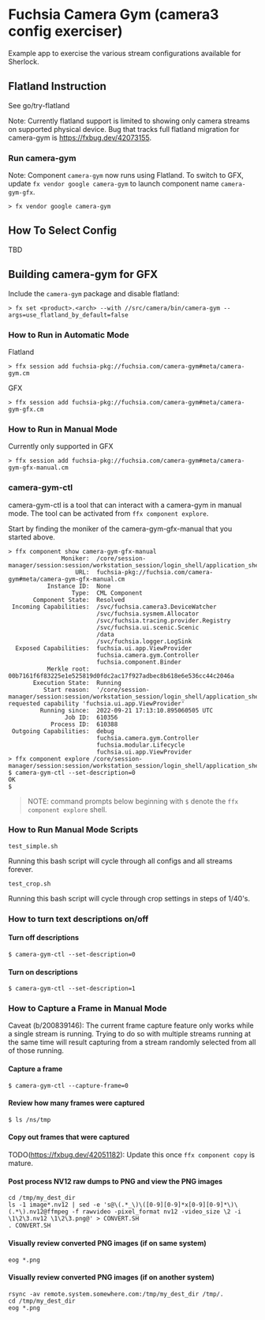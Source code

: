 # Fuchsia Camera Gym (camera3 config exerciser)

Example app to exercise the various stream configurations available for Sherlock.

## Flatland Instruction
See go/try-flatland

Note: Currently flatland support is limited to showing only camera streams on supported physical device.
Bug that tracks full flatland migration for camera-gym is https://fxbug.dev/42073155.

### Run camera-gym

Note: Component `camera-gym` now runs using Flatland. To switch to GFX, update `fx vendor google camera-gym` to launch component name `camera-gym-gfx`.

```
> fx vendor google camera-gym
```

## How To Select Config

TBD

## Building camera-gym for GFX

Include the `camera-gym` package and disable flatland:

```
> fx set <product>.<arch> --with //src/camera/bin/camera-gym --args=use_flatland_by_default=false
```

### How to Run in Automatic Mode

Flatland
```
> ffx session add fuchsia-pkg://fuchsia.com/camera-gym#meta/camera-gym.cm
```

GFX
```
> ffx session add fuchsia-pkg://fuchsia.com/camera-gym#meta/camera-gym-gfx.cm
```

### How to Run in Manual Mode
Currently only supported in GFX

```
> ffx session add fuchsia-pkg://fuchsia.com/camera-gym#meta/camera-gym-gfx-manual.cm
```

### camera-gym-ctl

camera-gym-ctl is a tool that can interact with a camera-gym in manual mode.
The tool can be activated from `ffx component explore`.

Start by finding the moniker of the camera-gym-gfx-manual that you started above.

```
> ffx component show camera-gym-gfx-manual
               Moniker:  /core/session-manager/session:session/workstation_session/login_shell/application_shell:1/elements:vd5ioej4lvcshlgb
                   URL:  fuchsia-pkg://fuchsia.com/camera-gym#meta/camera-gym-gfx-manual.cm
           Instance ID:  None
                  Type:  CML Component
       Component State:  Resolved
 Incoming Capabilities:  /svc/fuchsia.camera3.DeviceWatcher
                         /svc/fuchsia.sysmem.Allocator
                         /svc/fuchsia.tracing.provider.Registry
                         /svc/fuchsia.ui.scenic.Scenic
                         /data
                         /svc/fuchsia.logger.LogSink
  Exposed Capabilities:  fuchsia.ui.app.ViewProvider
                         fuchsia.camera.gym.Controller
                         fuchsia.component.Binder
           Merkle root:  00b7161f6f83225e1e525819d0fdc2ac17f927adbec8b618e6e536cc44c2046a
       Execution State:  Running
          Start reason:  '/core/session-manager/session:session/workstation_session/login_shell/application_shell:1/elements:vd5ioej4lvcshlgb' requested capability 'fuchsia.ui.app.ViewProvider'
         Running since:  2022-09-21 17:13:10.895060505 UTC
                Job ID:  610356
            Process ID:  610388
 Outgoing Capabilities:  debug
                         fuchsia.camera.gym.Controller
                         fuchsia.modular.Lifecycle
                         fuchsia.ui.app.ViewProvider
> ffx component explore /core/session-manager/session:session/workstation_session/login_shell/application_shell:1/elements:vd5ioej4lvcshlgb
$ camera-gym-ctl --set-description=0
OK
$
```

> NOTE: command prompts below beginning with `$` denote the `ffx component
> explore` shell.

### How to Run Manual Mode Scripts

```
test_simple.sh
```

  Running this bash script will cycle through all configs and all streams forever.

```
test_crop.sh
```

  Running this bash script will cycle through crop settings in steps of 1/40's.

### How to turn text descriptions on/off

#### Turn off descriptions

```
$ camera-gym-ctl --set-description=0
```

#### Turn on descriptions

```
$ camera-gym-ctl --set-description=1
```

### How to Capture a Frame in Manual Mode

Caveat (b/200839146): The current frame capture feature only works while a
single stream is running.  Trying to do so with multiple streams running at the
same time will result capturing from a stream randomly selected from all of
those running.

#### Capture a frame

```
$ camera-gym-ctl --capture-frame=0
```

#### Review how many frames were captured

```
$ ls /ns/tmp
```

#### Copy out frames that were captured

TODO(https://fxbug.dev/42051182): Update this once `ffx component copy` is mature.

#### Post process NV12 raw dumps to PNG and view the PNG images

```
cd /tmp/my_dest_dir
ls -1 image*.nv12 | sed -e 's@\(.*_\)\([0-9][0-9]*x[0-9][0-9]*\)\(.*\).nv12@ffmpeg -f rawvideo -pixel_format nv12 -video_size \2 -i \1\2\3.nv12 \1\2\3.png@' > CONVERT.SH
. CONVERT.SH
```

#### Visually review converted PNG images (if on same system)

```
eog *.png
```

#### Visually review converted PNG images (if on another system)

```
rsync -av remote.system.somewhere.com:/tmp/my_dest_dir /tmp/.
cd /tmp/my_dest_dir
eog *.png
```
